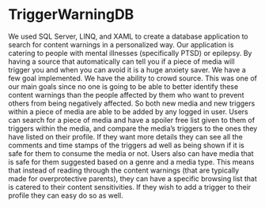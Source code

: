 # TriggerWarningDB
We used SQL Server, LINQ, and XAML to create a database application to search for content warnings in a personalized way. Our application is catering to people with mental illnesses (specifically PTSD) or epilepsy. By having a source that automatically can tell you if a piece of media will trigger you and when you can avoid it is a huge anxiety saver. We have a few goal implemented.
	We have the ability to crowd source. This was one of our main goals since no one is going to be able to better identify these content warnings than the people affected by them who want to prevent others from being negatively affected. So both new media and new triggers within a piece of media are able to be added by any logged in user. 
	Users can search for a piece of media and have a spoiler free list given to them of triggers within the media, and compare the media’s triggers to the ones they have listed on their profile. If they want more details they can see all the comments and time stamps of the triggers ad well as being shown if it is safe for them to consume the media or not.
	Users also can have media that is safe for them suggested based on a genre and a media type. This means that instead of reading through the content warnings (that are typically made for overprotective parents), they can have a specific browsing list that is catered to their content sensitivities. If they wish to add a trigger to their profile they can easy do so as well.

